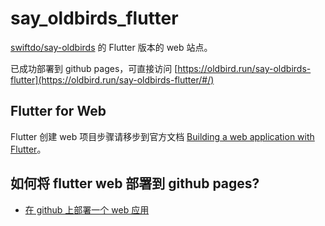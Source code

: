 # say_oldbirds_flutter

[swiftdo/say-oldbirds](https://github.com/swiftdo/say-oldbirds) 的 Flutter 版本的 web 站点。

已成功部署到 github pages，可直接访问 [https://oldbird.run/say-oldbirds-flutter](https://oldbird.run/say-oldbirds-flutter/#/)

## Flutter for Web

Flutter 创建 web 项目步骤请移步到官方文档 [Building a web application with Flutter](https://flutter.dev/docs/get-started/web)。

## 如何将 flutter web 部署到 github pages?
* [在 github 上部署一个 web 应用](https://mp.weixin.qq.com/s/i864_-vEpD9vLHUrvLPz2w)

